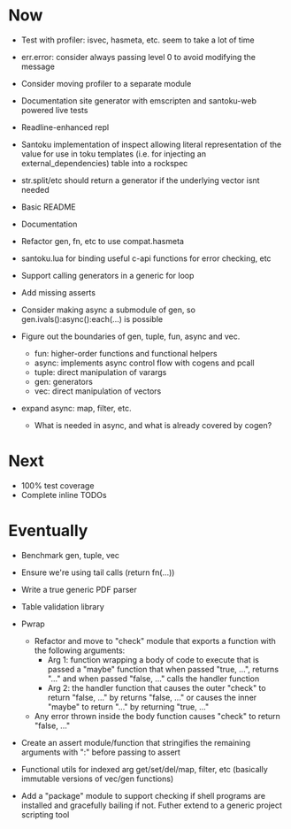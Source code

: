 # Now

- Test with profiler: isvec, hasmeta, etc. seem to take a lot of time

- err.error: consider always passing level 0 to avoid modifying the message
- Consider moving profiler to a separate module

- Documentation site generator with emscripten and santoku-web powered live
  tests
- Readline-enhanced repl

- Santoku implementation of inspect allowing literal representation of the value
  for use in toku templates (i.e. for injecting an external_dependencies) table
  into a rockspec

- str.split/etc should return a generator if the underlying vector isnt needed

- Basic README
- Documentation
- Refactor gen, fn, etc to use compat.hasmeta

- santoku.lua for binding useful c-api functions for error checking, etc

- Support calling generators in a generic for loop

- Add missing asserts

- Consider making async a submodule of gen, so gen.ivals():async():each(...) is
  possible

- Figure out the boundaries of gen, tuple, fun, async and vec.
  - fun: higher-order functions and functional helpers
  - async: implements async control flow with cogens and pcall
  - tuple: direct manipulation of varargs
  - gen: generators
  - vec: direct manipulation of vectors

- expand async: map, filter, etc.
    - What is needed in async, and what is already covered by cogen?

# Next

- 100% test coverage
- Complete inline TODOs

# Eventually

- Benchmark gen, tuple, vec

- Ensure we're using tail calls (return fn(...))

- Write a true generic PDF parser

- Table validation library

- Pwrap
    - Refactor and move to "check" module that exports a function with the
      following arguments:
        - Arg 1: function wrapping a body of code to execute that is passed a
          "maybe" function that when passed "true, ...", returns "..." and when
          passed "false, ..." calls the handler function
        - Arg 2: the handler function that causes the outer "check" to return
          "false, ..." by returns "false, ..." or causes the inner "maybe" to
          return "..." by returning "true, ..."
    - Any error thrown inside the body function causes "check" to return "false,
      ..."

- Create an assert module/function that stringifies the remaining arguments with
  ":" before passing to assert

- Functional utils for indexed arg get/set/del/map, filter, etc (basically
  immutable versions of vec/gen functions)

- Add a "package" module to support checking if shell programs are installed and
  gracefully bailing if not. Futher extend to a generic project scripting tool

